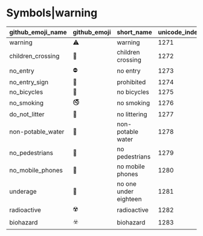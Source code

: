 # Symbols|warning

|github_emoji_name|github_emoji|short_name|unicode_index|
|---|---|---|---|
|warning|:warning:|warning|1271|
|children_crossing|:children_crossing:|children crossing|1272|
|no_entry|:no_entry:|no entry|1273|
|no_entry_sign|:no_entry_sign:|prohibited|1274|
|no_bicycles|:no_bicycles:|no bicycles|1275|
|no_smoking|:no_smoking:|no smoking|1276|
|do_not_litter|:do_not_litter:|no littering|1277|
|non-potable_water|:non-potable_water:|non-potable water|1278|
|no_pedestrians|:no_pedestrians:|no pedestrians|1279|
|no_mobile_phones|:no_mobile_phones:|no mobile phones|1280|
|underage|:underage:|no one under eighteen|1281|
|radioactive|:radioactive:|radioactive|1282|
|biohazard|:biohazard:|biohazard|1283|
